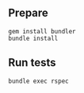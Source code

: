 ## Prepare

```shell
gem install bundler
bundle install
```

## Run tests

```shell
bundle exec rspec
```
